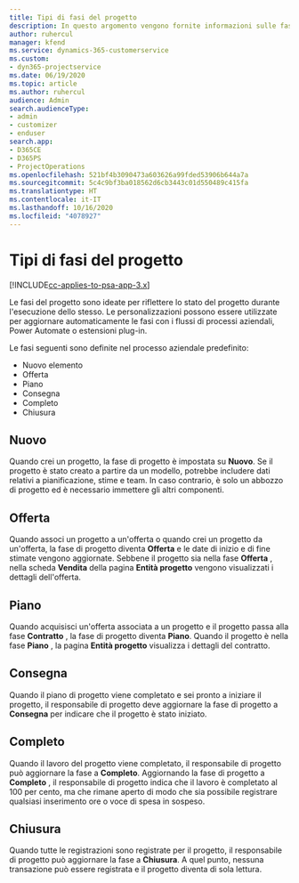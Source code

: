 ```yaml
---
title: Tipi di fasi del progetto
description: In questo argomento vengono fornite informazioni sulle fasi di progetto.
author: ruhercul
manager: kfend
ms.service: dynamics-365-customerservice
ms.custom:
- dyn365-projectservice
ms.date: 06/19/2020
ms.topic: article
ms.author: ruhercul
audience: Admin
search.audienceType:
- admin
- customizer
- enduser
search.app:
- D365CE
- D365PS
- ProjectOperations
ms.openlocfilehash: 521bf4b3090473a603626a99fded53906b644a7a
ms.sourcegitcommit: 5c4c9bf3ba018562d6cb3443c01d550489c415fa
ms.translationtype: HT
ms.contentlocale: it-IT
ms.lasthandoff: 10/16/2020
ms.locfileid: "4078927"
---
```

# <a name="project-stage-types"></a>Tipi di fasi del progetto 

[!INCLUDE[cc-applies-to-psa-app-3.x](../includes/cc-applies-to-psa-app-3x.md)]

Le fasi del progetto sono ideate per riflettere lo stato del progetto durante l'esecuzione dello stesso. Le personalizzazioni possono essere utilizzate per aggiornare automaticamente le fasi con i flussi di processi aziendali, Power Automate o estensioni plug-in.

Le fasi seguenti sono definite nel processo aziendale predefinito:

- Nuovo elemento
- Offerta
- Piano
- Consegna
- Completo
- Chiusura 

## <a name="new"></a>Nuovo

Quando crei un progetto, la fase di progetto è impostata su **Nuovo**. Se il progetto è stato creato a partire da un modello, potrebbe includere dati relativi a pianificazione, stime e team. In caso contrario, è solo un abbozzo di progetto ed è necessario immettere gli altri componenti.

## <a name="quote"></a>Offerta

Quando associ un progetto a un'offerta o quando crei un progetto da un'offerta, la fase di progetto diventa **Offerta** e le date di inizio e di fine stimate vengono aggiornate. Sebbene il progetto sia nella fase **Offerta** , nella scheda **Vendita** della pagina **Entità progetto** vengono visualizzati i dettagli dell'offerta.

## <a name="plan"></a>Piano

Quando acquisisci un'offerta associata a un progetto e il progetto passa alla fase **Contratto** , la fase di progetto diventa **Piano**. Quando il progetto è nella fase **Piano** , la pagina **Entità progetto** visualizza i dettagli del contratto.

## <a name="deliver"></a>Consegna

Quando il piano di progetto viene completato e sei pronto a iniziare il progetto, il responsabile di progetto deve aggiornare la fase di progetto a **Consegna** per indicare che il progetto è stato iniziato.

## <a name="complete"></a>Completo 

Quando il lavoro del progetto viene completato, il responsabile di progetto può aggiornare la fase a **Completo**. Aggiornando la fase di progetto a **Completo** , il responsabile di progetto indica che il lavoro è completato al 100 per cento, ma che rimane aperto di modo che sia possibile registrare qualsiasi inserimento ore o voce di spesa in sospeso.

## <a name="close"></a>Chiusura

Quando tutte le registrazioni sono registrate per il progetto, il responsabile di progetto può aggiornare la fase a **Chiusura**. A quel punto, nessuna transazione può essere registrata e il progetto diventa di sola lettura.
